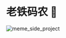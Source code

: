 # 老铁码农 👋

![meme_side_project](https://user-images.githubusercontent.com/53592182/210480392-7feb8611-33d4-4180-a37f-b0fa67c41461.jpg)

